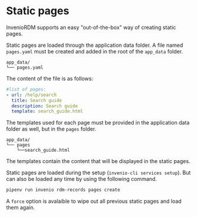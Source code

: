 # Static pages

InvenioRDM supports an easy "out-of-the-box" way of creating static pages.

Static pages are loaded through the application data folder. A file named `pages.yaml` must be created and added in the root of the `app_data` folder.

```
app_data/
└── pages.yaml
```

The content of the file is as follows:

```yaml
#list of pages:
- url: /help/search
  title: Search guide
  description: Search guide
  template: search_guide.html
```

The templates used for each page must be provided in the application data folder as well, but in the `pages` folder.

```
app_data/
└── pages
    └──search_guide.html
```

The templates contain the content that will be displayed in the static pages.

Static pages are loaded during the setup (`invenio-cli services setup`). But can also be loaded any time by using the following command.

```bash
pipenv run invenio rdm-records pages create
```

A `force` option is avalaible to wipe out all previous static pages and load them again.
